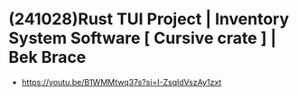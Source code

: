 # (241028)Rust TUI Project | Inventory System Software [ Cursive crate ] | Bek Brace
- https://youtu.be/B1WMMtwq37s?si=I-ZsqldVszAy1zxt
